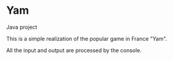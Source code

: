 # Yam
Java project

This is a simple realization of the popular game in France "Yam".

All the input and output are processed by the console.
